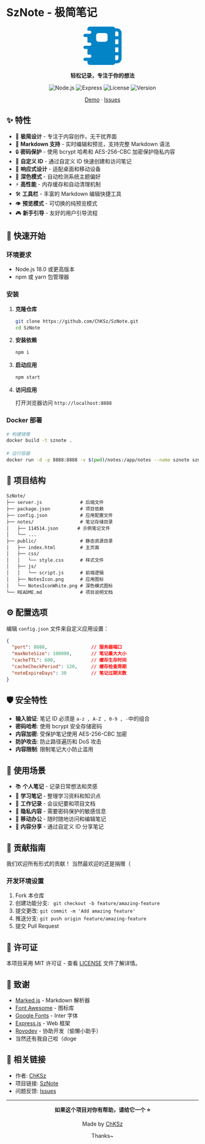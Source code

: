 # SzNote - 极简笔记

<div align="center">

![SzNote Logo](https://github.com/ChKSz/SzNote/blob/adf5bbd41d4415c7d54ed9cbe013e6343d624056/Pic/logo.png?raw=true)

**轻松记录，专注于你的想法**

![Node.js](https://img.shields.io/badge/Node.js-22.17.1-green.svg)
![Express](https://img.shields.io/badge/Express-4.18.2-blue.svg)
![License](https://img.shields.io/badge/License-MIT-yellow.svg)
![Version](https://img.shields.io/badge/Version-1.5.0-red.svg)

[Demo](https://note.chksz.top)  ·  [Issues](https://github.com/ChKSz/SzNote/issues) 

</div>

## ✨ 特性

- 🚀 **极简设计** - 专注于内容创作，无干扰界面
- 📝 **Markdown 支持** - 实时编辑和预览，支持完整 Markdown 语法
- 🔒 **密码保护** - 使用 bcrypt 哈希和 AES-256-CBC 加密保护隐私内容
- 🎯 **自定义 ID** - 通过自定义 ID 快速创建和访问笔记
- 📱 **响应式设计** - 适配桌面和移动设备
- 🌙 **深色模式** - 自动检测系统主题偏好
- ⚡ **高性能** - 内存缓存和自动清理机制
- 🛠️ **工具栏** - 丰富的 Markdown 编辑快捷工具
- 👁️ **预览模式** - 可切换的纯预览模式
- 🎮 **新手引导** - 友好的用户引导流程



## 🚀 快速开始

### 环境要求

- Node.js 18.0 或更高版本
- npm 或 yarn 包管理器

### 安装

1. **克隆仓库**
   ```bash
   git clone https://github.com/ChKSz/SzNote.git
   cd SzNote
   ```

2. **安装依赖**
   ```bash
   npm i
   ```

3. **启动应用**
   ```bash
   npm start
   ```

4. **访问应用**
   
   打开浏览器访问 `http://localhost:8888`

### Docker 部署 

```bash
# 构建镜像
docker build -t sznote .

# 运行容器
docker run -d -p 8888:8888 -v $(pwd)/notes:/app/notes --name sznote sznote
```

## 📁 项目结构

```
SzNote/
├── server.js              # 后端文件
├── package.json           # 项目依赖
├── config.json            # 应用配置文件
├── notes/                 # 笔记存储目录
│   ├── 114514.json       # 示例笔记文件
│   └── ...
├── public/                # 静态资源目录
│   ├── index.html         # 主页面
│   ├── css/
│   │   └── style.css      # 样式文件
│   ├── js/
│   │   └── script.js      # 前端逻辑
│   ├── NotesIcon.png      # 应用图标
│   └── NotesIconWhite.png # 深色模式图标
└── README.md              # 项目说明文档
```

## ⚙️ 配置选项

编辑 `config.json` 文件来自定义应用设置：

```json
{
  "port": 8888,                // 服务器端口
  "maxNoteSize": 100000,       // 笔记最大大小
  "cacheTTL": 600,             // 缓存生存时间
  "cacheCheckPeriod": 120,     // 缓存检查周期
  "noteExpireDays": 30         // 笔记过期天数
}
```


## 🛡️ 安全特性

- **输入验证**: 笔记 ID 必须是 `a-z , A-Z , 0-9 , -`中的组合
- **密码哈希**: 使用 bcrypt 安全存储密码
- **内容加密**: 受保护笔记使用 AES-256-CBC 加密
- **防护攻击**: 防止路径遍历和 DoS 攻击
- **内容限制**: 限制笔记大小防止滥用

## 🎯 使用场景

- 📚 **个人笔记** - 记录日常想法和灵感
- 📖 **学习笔记** - 整理学习资料和知识点
- 💼 **工作记录** - 会议纪要和项目文档
- 🔐 **隐私内容** - 需要密码保护的敏感信息
- 📱 **移动办公** - 随时随地访问和编辑笔记
- 🤝 **内容分享** - 通过自定义 ID 分享笔记

## 🤝 贡献指南

我们欢迎所有形式的贡献！
当然最欢迎的还是捐赠（

### 开发环境设置

1. Fork 本仓库
2. 创建功能分支: 
`
git checkout -b feature/amazing-feature`
3. 提交更改: 
`git commit -m 'Add amazing feature'`
4. 推送分支: 
`git push origin feature/amazing-feature`
5. 提交 Pull Request


## 📄 许可证

本项目采用 MIT 许可证 - 查看 [LICENSE](https://github.com/ChKSz/SzNote/blob/main/LICENSE) 文件了解详情。

## 🙏 致谢

- [Marked.js](https://marked.js.org/) - Markdown 解析器
- [Font Awesome](https://fontawesome.com/) - 图标库
- [Google Fonts](https://fonts.google.com/) - Inter 字体
- [Express.js](https://expressjs.com/) - Web 框架
- [Rovodev](https://community.atlassian.com/forums/Rovo-for-Software-Teams-Beta/Introducing-Rovo-Dev-CLI-AI-Powered-Development-in-your-terminal/ba-p/3043623) - 协助开发（偷懒小助手）
- 当然还有我自己啦（doge

## 🔗 相关链接

- 作者: [ChKSz](https://page.chksz.top)
- 项目链接: [SzNote](https://github.com/ChKSz/SzNote)
- 问题反馈: [Issues](https://github.com/ChKSz/SzNote/issues)

---

<div align="center">

**如果这个项目对你有帮助，请给它一个 ⭐**


Made by [ChKSz](https://page.chksz.top)

Thanks~
</div>

